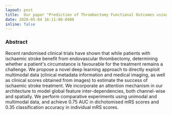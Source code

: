 ```yaml
---
layout: post
title:  Our paper "Prediction of Thrombectomy Functional Outcomes using Multimodal Data" is accepted in MIUA 2020
date: 2020-05-04 16:11:00-0400
inline: false
---
```


### Abstract ###
Recent randomised clinical trials have shown that while patients with ischaemic stroke benefit from endovascular thrombectomy, determining whether a patient's circumstance is favourable for the treatment remains a challenge. We propose a novel deep learning approach to directly exploit multimodal data (clinical metadata information and medical imaging, as well as clinical scores obtained from images) to estimate the success of ischaemic stroke treatment. We
incorporate an attention mechanism in our architecture to model global feature inter-dependencies, both channel-wise and spatially. We perform comparative experiments using unimodal and multimodal data, and achieve 0.75 AUC in dichotomised mRS scores and 0.35 classification accuracy in individual mRS scores.